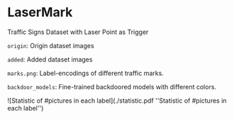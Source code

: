 # LaserMark
Traffic Signs Dataset with Laser Point as Trigger

`origin`: Origin dataset images

`added`: Added dataset images

`marks.png`: Label-encodings of different traffic marks.

`backdoor_models`: Fine-trained backdoored models with different colors.

![Statistic of #pictures in each label](./statistic.pdf ''Statistic of #pictures in each label'')
